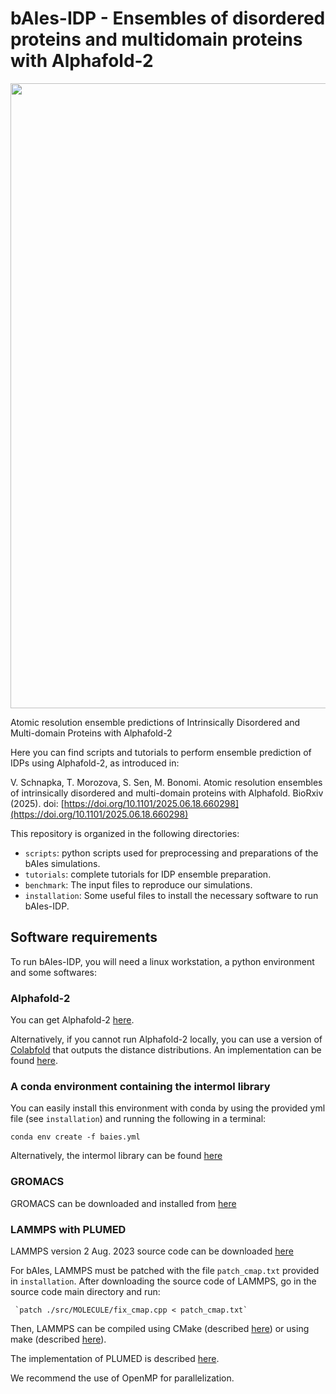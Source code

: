 # bAIes-IDP - Ensembles of disordered proteins and multidomain proteins with Alphafold-2

<p align="center">
  <img src="baies-idp.png" width="1000">
</p>

Atomic resolution ensemble predictions of Intrinsically Disordered and Multi-domain Proteins with Alphafold-2

Here you can find scripts and tutorials to perform ensemble prediction of IDPs using Alphafold-2, as introduced in:

V. Schnapka, T. Morozova, S. Sen, M. Bonomi. Atomic resolution ensembles of intrinsically disordered and multi-domain proteins with Alphafold. BioRxiv (2025). doi: [https://doi.org/10.1101/2025.06.18.660298](https://doi.org/10.1101/2025.06.18.660298)

This repository is organized in the following directories:
* `scripts`: python scripts used for preprocessing and preparations of the bAIes simulations.
* `tutorials`: complete tutorials for IDP ensemble preparation.
* `benchmark`: The input files to reproduce our simulations.
* `installation`: Some useful files to install the necessary software to run bAIes-IDP.

## Software requirements

To run bAIes-IDP, you will need a linux workstation, a python environment and some softwares:

### Alphafold-2

You can get Alphafold-2 [here](https://github.com/google-deepmind/alphafold).

Alternatively, if you cannot run Alphafold-2 locally, you can use a version of [Colabfold](https://github.com/sokrypton/ColabFold) that outputs the distance distributions. An implementation can be found [here](https://github.com/zshengyu14/ColabFold_distmats/blob/main/AlphaFold2.ipynb).

### A conda environment containing the intermol library

You can easily install this environment with conda by using the provided yml file (see `installation`) and running the following in a terminal:

`conda env create -f baies.yml`

Alternatively, the intermol library can be found [here](https://github.com/shirtsgroup/InterMol)

### GROMACS

GROMACS can be downloaded and installed from [here](https://manual.gromacs.org/current/download.html)

### LAMMPS with PLUMED

LAMMPS version 2 Aug. 2023 source code can be downloaded [here](https://download.lammps.org/tars/index.html)

For bAIes, LAMMPS must be patched with the file `patch_cmap.txt` provided in `installation`. After downloading the source code of LAMMPS, go in the source code main directory and run:

     `patch ./src/MOLECULE/fix_cmap.cpp < patch_cmap.txt`

Then, LAMMPS can be compiled using CMake (described [here](https://docs.lammps.org/Build_cmake.html)) or using make (described [here](https://docs.lammps.org/Build_make.html)).

The implementation of PLUMED is described [here](https://docs.lammps.org/Build_extras.html#plumed).

We recommend the use of OpenMP for parallelization.

